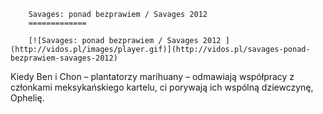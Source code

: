 
        Savages: ponad bezprawiem / Savages 2012 
        =============
        
        [![Savages: ponad bezprawiem / Savages 2012 ](http://vidos.pl/images/player.gif)](http://vidos.pl/savages-ponad-bezprawiem-savages-2012)
        
        
 Kiedy Ben i Chon – plantatorzy marihuany – odmawiają współpracy z członkami meksykańskiego kartelu, ci porywają ich wspólną dziewczynę, Ophelię.
    